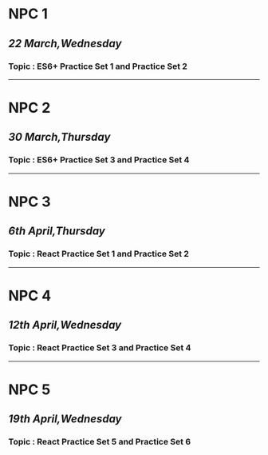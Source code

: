 # NPC 1

## <i> 22 March,Wednesday</i> 

### Topic : ES6+ Practice Set 1 and Practice Set 2

<hr>

# NPC 2

## <i> 30 March,Thursday</i> 

### Topic : ES6+ Practice Set 3 and Practice Set 4

<hr>

# NPC 3

## <i> 6th April,Thursday</i> 

### Topic : React Practice Set 1 and Practice Set 2

<hr>

# NPC 4

## <i> 12th April,Wednesday</i> 

### Topic : React Practice Set 3 and Practice Set 4

<hr>

# NPC 5

## <i> 19th April,Wednesday</i> 

### Topic : React Practice Set 5 and Practice Set 6

